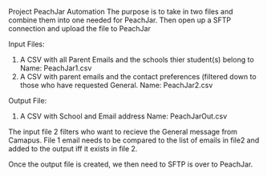  Project PeachJar Automation
 The purpose is to take in two files and combine them into one needed for 
 PeachJar. Then open up a SFTP connection and upload the file to PeachJar
 
 Input Files:
 1) A CSV with all Parent Emails and the schools thier student(s) belong to
      Name: PeachJar1.csv
 2) A CSV with parent emails and the contact preferences (filtered down to those 
      who have requested General. 
      Name: PeachJar2.csv
 
 Output File:
 1) A CSV with School and Email address
       Name: PeachJarOut.csv
  
 The input file 2 filters who want to recieve the General message from Camapus. 
 File 1 email needs to be compared to the list of emails in file2 and added
 to the output iff it exists in file 2.
 
 Once the output file is created, we then need to SFTP is over to PeachJar.